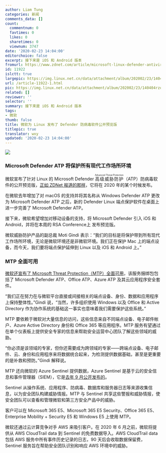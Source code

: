 ```yaml
---
author: Liam Tung
categories: 新闻
comments_data: []
count:
  commentnum: 0
  favtimes: 0
  likes: 0
  sharetimes: 0
  viewnum: 3747
date: '2020-02-23 14:04:00'
editorchoice: false
excerpt: 接下来是 iOS 和 Android 版本
fromurl: https://www.zdnet.com/article/microsoft-linux-defender-antivirus-now-in-public-preview-ios-and-android-are-next/
id: 11922
islctt: true
largepic: https://img.linux.net.cn/data/attachment/album/202002/23/140404rzo0nc5x0w4x1x0o.png
url: /article-11922-1.html
pic: https://img.linux.net.cn/data/attachment/album/202002/23/140404rzo0nc5x0w4x1x0o.png.thumb.jpg
related: []
reviewer: ''
selector: ''
summary: 接下来是 iOS 和 Android 版本
tags:
- 微软
thumb: false
title: 微软为 Linux 发布了 Defender 防病毒软件公开预览版
titlepic: true
translator: wxy
updated: '2020-02-23 14:04:00'
---
```


![](/data/attachment/album/202002/23/140404rzo0nc5x0w4x1x0o.png)


### Microsoft Defender ATP 将保护所有现代工作场所环境


微软宣布了针对 Linux 的 Microsoft Defender <ruby> 高级威胁防护 <rp>  （ </rp> <rt>  Advanced Threat Protection </rt> <rp>  ） </rp></ruby>（ATP）防病毒软件的公开预览版，[正如 ZDNet 报道的那样](https://www.zdnet.com/article/microsoft-defender-atp-is-coming-to-linux-in-2020/)，它将在 2020 年的某个时候发布。


在微软去年增加了对 macOS 的支持并将其名称从 Windows Defender ATP 更改为 Microsoft Defender ATP 之后，新的 Defender Linux 端点保护软件在桌面上进一步完善了 Microsoft Defender ATP。


接下来，微软希望增加对移动设备的支持，将 Microsoft Defender 引入 iOS 和 Android，并将在本周的 RSA Conference上 发布预览版。


微软威胁防护产品的副总裁 Moti Gindi 表示：“我们的目标是将保护带到所有现代工作场所环境，无论是微软环境还是非微软环境。我们正在保护 Mac 上的端点设备，而今天，我们要将端点保护延伸到 Linux 以及 iOS 和 Android 上。”


### MTP 全面可用


[微软还宣布了 Microsoft Threat Protection（MTP）全面可用](https://docs.microsoft.com/en-us/microsoft-365/security/mtp/microsoft-threat-protection)，该服务捆绑包包括了 Microsoft Defender ATP、Office ATP、Azure ATP 及其云应用程序安全套件。


“我们正在努力在与微软平台直接或间接相关的端点设备、身份、数据和应用程序上保持整体性。”Gindi 说，“当然，许多组织使用 Windows 以及 Office 和 Active Directory 作为协作系统的基础这一事实也意味着我们需要保护这些系统。”


MTP 要依赖于微软对大量信息的访问，这些信息来自不同端点设备、电子邮件帐户、Azure Active Directory 身份和 Office 365 等应用程序。MTP 服务有望通过在单个仪表板上提供安全专家的信息来帮助安全运营中心团队了解这些领域的威胁。


“你必须是该领域的专家，但你还需要成为跨领域的专家——跨端点设备、电子邮件、云、身份和应用程序来将数据统合起来，为检测提供数据基础，甚至是更重要的是补救和预防。”Gindi 解释说。


MTP 还向微软的 Azure Sentinel 提供数据，Azure Sentinel 是基于云的安全信息和事件管理器（SIEM），它是[去年 9 月公开发布的](https://www.zdnet.com/article/azure-sentinel-microsofts-cloud-based-siem-hits-general-availability/)。


Sentinel 从操作系统、应用程序、防病毒、数据库和服务器日志等来源收集信息，以为安全团队构建威胁情报。MTP 与 Sentinel 共享这些警报和威胁情报，使安全团队可以查看和管理微软和第三方安全产品中的威胁。


客户可以在 Microsoft 365 E5、Microsoft 365 E5 Security、Office 365 E5、Enterprise Mobility + Security E5 和 Windows E5 上使用 MTP。


微软还通过云计算竞争对手 AWS 来吸引客户。在 2020 年 6 月之前，微软将提供从 AWS CloudTrail data 到 Sentinel 的免费数据导入。AWS CloudTrail data 包括 AWS 服务中所有事件历史记录的日志，90 天后会收取数据保留费，Sentinel 服务旨在帮助安全团队识别和响应 AWS 环境中的威胁。